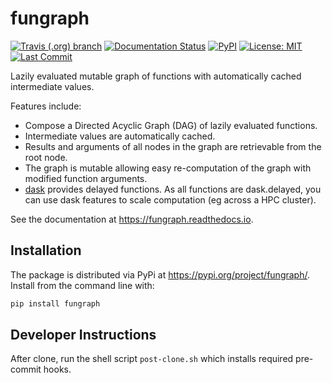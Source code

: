 # fungraph
 
[![Travis (.org) branch](https://img.shields.io/travis/davehadley/fungraph)](https://travis-ci.org/davehadley/fungraph)
[![Documentation Status](https://readthedocs.org/projects/fungraph/badge/?version=latest)](https://fungraph.readthedocs.io/en/latest/?badge=latest)
[![PyPI](https://img.shields.io/pypi/v/fungraph)](https://pypi.org/project/fungraph/)
[![License: MIT](https://img.shields.io/pypi/l/fungraph)](https://github.com/davehadley/fungraph/blob/master/LICENSE)
[![Last Commit](https://img.shields.io/github/last-commit/davehadley/fungraph/dev)](https://github.com/davehadley/fungraph)

Lazily evaluated mutable graph of functions with automatically cached intermediate values. 

Features include:
* Compose a Directed Acyclic Graph (DAG) of lazily evaluated functions.
* Intermediate values are automatically cached.
* Results and arguments of all nodes in the graph are retrievable from the root node. 
* The graph is mutable allowing easy re-computation of the graph with modified function arguments.
* [dask](https://dask.org/ "Dask") provides delayed functions. As all functions are dask.delayed, you can use dask features to scale computation (eg across a HPC cluster).

See the documentation at <https://fungraph.readthedocs.io>.

## Installation

The package is distributed via PyPi at <https://pypi.org/project/fungraph/>.
Install from the command line with:

```bash
pip install fungraph
```

## Developer Instructions

After clone, run the shell script `post-clone.sh` which installs required pre-commit hooks.